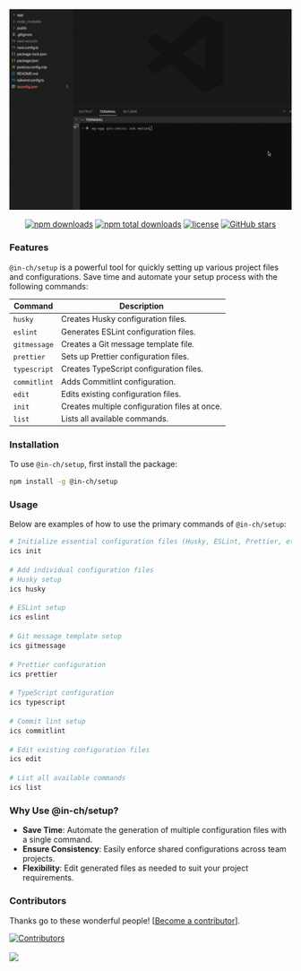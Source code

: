 <div align="center">
    <img src="https://raw.githubusercontent.com/in-ch/setup/master/docs/sample.gif" alt="@in-ch/setup - A tool for quick setup and configuration of essential project files." />
</div>

<div align="center">

[![npm downloads](https://img.shields.io/npm/dm/%40in-ch%2Fsetup.svg?style=for-the-badge)](https://www.npmjs.com/package/@in-ch/setup)
[![npm total downloads](https://img.shields.io/npm/dt/%40in-ch%2Fsetup.svg?style=for-the-badge)](https://www.npmjs.com/package/@in-ch/setup)
[![license](https://img.shields.io/npm/l/%40in-ch%2Fsetup?style=for-the-badge)](https://github.com/in-ch/setup/blob/master/LICENSE)
[![GitHub stars](https://img.shields.io/github/stars/in-ch/setup?style=for-the-badge)](https://github.com/in-ch/setup/stargazers)

</div>

### Features

`@in-ch/setup` is a powerful tool for quickly setting up various project files and configurations.
Save time and automate your setup process with the following commands:

| **Command**  | **Description**                               |
| ------------ | --------------------------------------------- |
| `husky`      | Creates Husky configuration files.            |
| `eslint`     | Generates ESLint configuration files.         |
| `gitmessage` | Creates a Git message template file.          |
| `prettier`   | Sets up Prettier configuration files.         |
| `typescript` | Creates TypeScript configuration files.       |
| `commitlint` | Adds Commitlint configuration.                |
| `edit`       | Edits existing configuration files.           |
| `init`       | Creates multiple configuration files at once. |
| `list`       | Lists all available commands.                 |

### Installation

To use `@in-ch/setup`, first install the package:

```bash
npm install -g @in-ch/setup
```

### Usage

Below are examples of how to use the primary commands of `@in-ch/setup`:

```bash
# Initialize essential configuration files (Husky, ESLint, Prettier, etc.)
ics init

# Add individual configuration files
# Husky setup
ics husky

# ESLint setup
ics eslint

# Git message template setup
ics gitmessage

# Prettier configuration
ics prettier

# TypeScript configuration
ics typescript

# Commit lint setup
ics commitlint

# Edit existing configuration files
ics edit

# List all available commands
ics list
```

### Why Use @in-ch/setup?

- **Save Time**: Automate the generation of multiple configuration files with a single command.
- **Ensure Consistency**: Easily enforce shared configurations across team projects.
- **Flexibility**: Edit generated files as needed to suit your project requirements.

### Contributors

Thanks go to these wonderful people! [[Become a contributor](CONTRIBUTING.md)].

<a href="https://github.com/in-ch/setup/graphs/contributors">
  <img src="https://img.shields.io/github/contributors/in-ch/setup?style=for-the-badge" alt="Contributors" />
  <br />
  <br />
  <img src="https://opencollective.com/setup/contributors.svg?width=890&button=false" />
</a>
